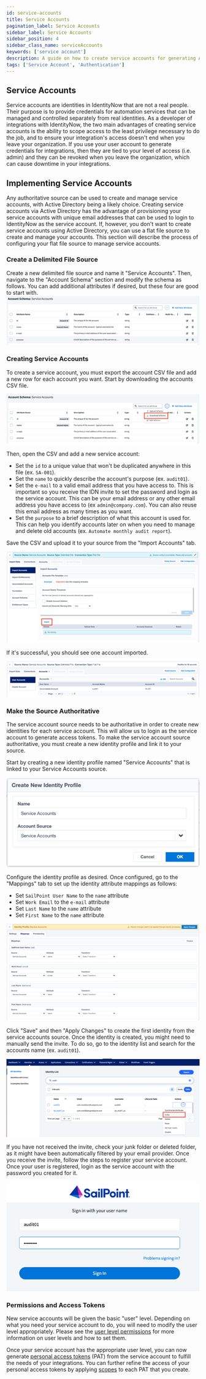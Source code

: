 ```yaml
---
id: service-accounts
title: Service Accounts
pagination_label: Service Accounts
sidebar_label: Service Accounts
sidebar_position: 4
sidebar_class_name: serviceAccounts
keywords: ['service account']
description: A guide on how to create service accounts for generating API tokens that can be used in integrations.
tags: ['Service Account', 'Authentication']
---
```


## Service Accounts

Service accounts are identities in IdentityNow that are not a real people.  Their purpose is to provide credentials for automation services that can be managed and controlled separately from real identities.  As a developer of integrations with IdentityNow, the two main advantages of creating service accounts is the ability to scope access to the least privilege necessary to do the job, and to ensure your integration's access doesn't end when you leave your organization.  If you use your user account to generate credentials for integrations, then they are tied to your level of access (i.e. admin) and they can be revoked when you leave the organization, which can cause downtime in your integrations.

## Implementing Service Accounts

Any authoritative source can be used to create and manage service accounts, with Active Directory being a likely choice.  Creating service accounts via Active Directory has the advantage of provisioning your service accounts with unique email addresses that can be used to login to IdentityNow as the service account.  If, however, you don't want to create service accounts using Active Directory, you can use a flat file source to create and manage your accounts.  This section will describe the process of configuring your flat file source to manage service accounts.

### Create a Delimited File Source

Create a new delimited file source and name it "Service Accounts". Then, navigate to the "Account Schema" section and modify the schema as follows.  You can add additional attributes if desired, but these four are good to start with.
![account schema](./img/service-accounts/account-schema.png)

### Creating Service Accounts

To create a service account, you must export the account CSV file and add a new row for each account you want.  Start by downloading the accounts CSV file.

![download schema](./img/service-accounts/download-schema.png)

Then, open the CSV and add a new service account:

- Set the `id` to a unique value that won't be duplicated anywhere in this file (ex. `SA-001`).
- Set the `name` to quickly describe the account's purpose (ex. `audit01`).
- Set the `e-mail` to a valid email address that you have access to.  This is important so you receive the IDN invite to set the password and login as the service account. This can be your email address or any other email address you have access to (ex `admin@company.com`).  You can also reuse this email address as many times as you want.
- Set the `purpose` to a brief description of what this account is used for.  This can help you identify accounts later on when you need to manage and delete old accounts (ex. `Automate monthly audit report`).

Save the CSV and upload it to your source from the "Import Accounts" tab.

![import accounts](./img/service-accounts/import-accounts.png)

If it's successful, you should see one account imported.

![imported account](./img/service-accounts/imported-account.png)

### Make the Source Authoritative

The service account source needs to be authoritative in order to create new identities for each service account.  This will allow us to login as the service account to generate access tokens. To make the service account source authoritative, you must create a new identity profile and link it to your source.

Start by creating a new identity profile named "Service Accounts" that is linked to your Service Accounts source.

![create identity profile](./img/service-accounts/create-identity-profile.png)

Configure the identity profile as desired. Once configured, go to the "Mappings" tab to set up the identity attribute mappings as follows:

- Set `SailPoint User Name` to the `name` attribute
- Set `Work Email` to the `e-mail` attribute
- Set `Last Name` to the `name` attribute
- Set `First Name` to the `name` attribute

![mappings](./img/service-accounts/mappings.png)

Click "Save" and then "Apply Changes" to create the first identity from the service accounts source.  Once the identity is created, you might need to manually send the invite.  To do so, go to the identity list and search for the accounts name (ex. `audit01`).  

![invite](./img/service-accounts/invite.png)

If you have not received the invite, check your junk folder or deleted folder, as it might have been automatically filtered by your email provider.  Once you receive the invite, follow the steps to register your service account.  Once your user is registered, login as the service account with the password you created for it.

![login](./img/service-accounts/login.png)

### Permissions and Access Tokens

New service accounts will be given the basic "user" level.  Depending on what you need your service account to do, you will need to modify the user level appropriately.  Please see the [user level permissions](./authorization.md#user-level-permissions) for more information on user levels and how to set them.

Once your service account has the appropriate user level, you can now generate [personal access tokens](./authentication.md#personal-access-tokens) (PAT) from the service account to fulfill the needs of your integrations.  You can further refine the access of your personal access tokens by applying [scopes](./authorization.md#scopes) to each PAT that you create.
